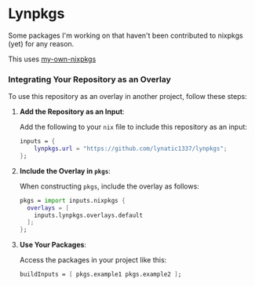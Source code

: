# Lynpkgs

Some packages I'm working on that haven't been contributed to nixpkgs (yet) for any reason.

This uses [my-own-nixpkgs](https://github.com/drupol/my-own-nixpkgs)

### Integrating Your Repository as an Overlay

To use this repository as an overlay in another project, follow these steps:

1. **Add the Repository as an Input**:

   Add the following to your `nix` file to include this repository as an input:

   ```nix
   inputs = {
       lynpkgs.url = "https://github.com/lynatic1337/lynpkgs";
   };
   ```

2. **Include the Overlay in `pkgs`**:

   When constructing `pkgs`, include the overlay as follows:

   ```nix
   pkgs = import inputs.nixpkgs {
     overlays = [
       inputs.lynpkgs.overlays.default
     ];
   };
   ```

3. **Use Your Packages**:

   Access the packages in your project like this:

   ```nix
   buildInputs = [ pkgs.example1 pkgs.example2 ];
   ```

[RFC140]: https://github.com/NixOS/rfcs/pull/140
